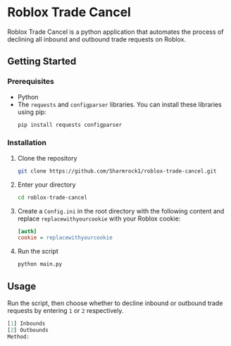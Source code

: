 # Roblox Trade Cancel

Roblox Trade Cancel is a python application that automates the process of declining all inbound and outbound trade requests on Roblox.

## Getting Started

### Prerequisites

- Python
- The `requests` and `configparser` libraries. You can install these libraries using pip:
    ```bash
    pip install requests configparser
    ```

### Installation

1. Clone the repository
    ```bash
    git clone https://github.com/Sharmrock1/roblox-trade-cancel.git
    ```

2. Enter your directory
    ```bash
    cd roblox-trade-cancel
    ```

3. Create a `Config.ini` in the root directory with the following content and replace `replacewithyourcookie` with your Roblox cookie:
    ```ini
    [auth]
    cookie = replacewithyourcookie
    ```

4. Run the script
    ```bash
    python main.py
    ```

## Usage

Run the script, then choose whether to decline inbound or outbound trade requests by entering `1` or `2` respectively.

```python
[1] Inbounds
[2] Outbounds
Method: 
